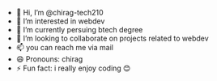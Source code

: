 - 👋 Hi, I’m @chirag-tech210
- 👀 I’m interested in webdev
- 🌱 I’m currently persuing btech degree
- 💞️ I’m looking to collaborate on projects related to webdev
- 📫 you can reach me via mail
- 😄 Pronouns: chirag
- ⚡ Fun fact: i really enjoy coding 😊

<!---
chirag-tech210/chirag-tech210 is a ✨ special ✨ repository because its `README.md` (this file) appears on your GitHub profile.
You can click the Preview link to take a look at your changes.
--->
